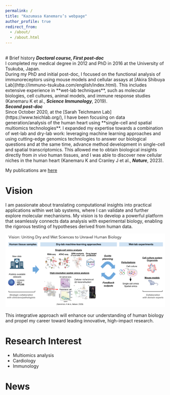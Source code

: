 ```yaml
---
permalink: /
title: "Kazumasa Kanemaru’s webpage"
author_profile: true
redirect_from: 
  - /about/
  - /about.html
---
```

<br>
# Brief history
<b><i>Doctoral course, First post-doc</b></i><br>
I completed my medical degree in 2012 and PhD in 2016 at the University of Tsukuba, Japan.<br>
During my PhD and initial post-doc, I focused on the functional analysis of immunoreceptors using mouse models and cellular assays at [Akira Shibuya Lab](http://immuno-tsukuba.com/english/index.html). This includes extensive experience in **wet-lab techniques**, such as molecular biologies, cell cultures, animal models, and immune response studies (Kanemaru K et al., <b><i>Science Immunology</i></b>, 2019).<br>
<b><i>Second post-doc</b></i><br>
Since October 2020, at the [Sarah Teichmann Lab](https://www.teichlab.org/), I have been focusing on data generation/analysis of the human heart using **single-cell and spatial multiomics technologies**. I expanded my expertise towards a combination of wet-lab and dry-lab work: leveraging machine learning approaches and using cutting-edge genomics technologies to answer our biological questions and at the same time, advance method development in single-cell and spatial transcriptomics. This allowed me to obtain biological insights directly from <i>in vivo</i> human tissues, and I was able to discover new cellular niches in the human heart (Kanemaru K and Cranley J et al., <b><i>Nature</i></b>, 2023).

My publications are [here](https://kazukane.github.io/publications/)

# Vision
I am passionate about translating computational insights into practical applications within wet lab systems, where I can validate and further explore molecular mechanisms. My vision is to develop a powerful platform that seamlessly connects data analysis with experimental biology, enabling the rigorous testing of hypotheses derived from human data. 

![image info](../images/vision.png)

This integrative approach will enhance our understanding of human biology and propel my career toward leading innovative, high-impact research.

# Research Interest
  - Multiomics analysis
  - Cardiology
  - Immunology

# News

